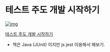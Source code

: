 # 테스트 주도 개발 시작하기

[![img](https://image.aladin.co.kr/product/23361/46/cover200/8980783051_2.jpg)](https://www.aladin.co.kr/shop/wproduct.aspx?ItemId=233614629)

[테스트 주도 개발 시작하기](https://www.aladin.co.kr/shop/wproduct.aspx?ItemId=233614629)

- 책은 Java (JUnit) 이지만 js jest 이용해서 해보기.
